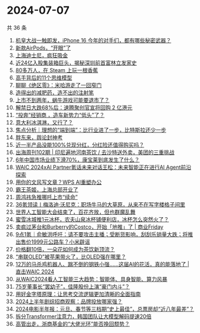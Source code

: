 # 2024-07-07

共 36 条

<!-- BEGIN 36KR -->
<!-- 最后更新时间 2024-07-07 10:15:53 +0800 -->
1. [机皇大战一触即发，iPhone 16 今年的对手们，都有哪些秘密武器？](https://36kr.com/p/2850269248637827)
1. [新款AirPods，“开眼”了](https://36kr.com/p/2849357668993926)
1. [上海迪士尼，疯狂吸金](https://36kr.com/p/2850309279013764)
1. [近24亿入股集装箱巨头，揭秘深圳前首富林立发家史](https://36kr.com/p/2849579637218179)
1. [80多万人，在 Steam 上玩一根香蕉](https://36kr.com/p/2850278561680000)
1. [高手背后的11个思维模型](https://36kr.com/p/2849451465640579)
1. [聊聊《绝区零》：米哈游走了一回窄门](https://36kr.com/p/2849390437091975)
1. [造得出的减肥药，造不出的注射笔](https://36kr.com/p/2849360873720713)
1. [上市不到两年，蜗牛游戏可能要退市了？](https://36kr.com/p/2849361351429000)
1. [解禁日大跌68%后：速腾聚创官宣将回购 2 亿港元](https://36kr.com/p/2849338247629698)
1. [“投奔”经销商 ，造车新势力“低头”了？](https://36kr.com/p/2849314936114057)
1. [意大利冰淇淋，又行了？](https://36kr.com/p/2849380510030215)
1. [焦点分析｜理想的“端到端”：比行业进了一步，比特斯拉还少一步](https://36kr.com/p/2850145904937856)
1. [胖东来，舆论封神考](https://36kr.com/p/2849499852953988)
1. [近一半产品没能100%兑现分红，分红险还值得购买吗？](https://36kr.com/p/2849454243384199)
1. [出海周刊102期 | 印尼遍地河南茶饮 / 去沙特送外卖，美团的三重挑战](https://36kr.com/p/2849478737529730)
1. [6年中国市场业绩下滑70%，康宝莱到底发生了什么？](https://36kr.com/p/2850128965995395)
1. [WAIC 2024xAI Partner氪话未来对话王松：未来智能正在进行AI Agent前沿探索](https://36kr.com/p/2850173116140417)
1. [用你的文风写文章？WPS AI重塑办公](https://36kr.com/p/2850200296213382)
1. [霸王茶姬，上海总部开业了](https://36kr.com/p/2850590124919682)
1. [周鸿祎急推哪吒上市“续命”](https://36kr.com/p/2850159133579649)
1. [36氪领读丨梅洛迪·沃尼克：职场牛马的大草原，从来不在写字楼格子间里](https://36kr.com/p/2846156794350214)
1. [世界人工智能大会结束了，百花齐放，但也群魔乱舞](https://36kr.com/p/2851541150223237)
1. [蜜雪冰城推1元冰杯，农夫山泉冰杯铺便利店，冰杯怎么突然火了？](https://36kr.com/p/2851479595060103)
1. [卖疯过茅台和Burberry的Costco，开始「地推」了 | 商业Friday](https://36kr.com/p/2833257238792452)
1. [9点1氪｜俞敏洪呼吁：请不要攻击主播；受断货影响，刮刮乐销量大跌；将推出售价1999元公路车？小米辟谣](https://36kr.com/p/2849628959869574)
1. [价格翻10倍，一朵花如何成为茶饮新顶流？](https://36kr.com/p/2849412665924482)
1. [“串联OLED”被苹果带火了，比OLED强在哪里？](https://36kr.com/p/2844601830857601)
1. [12万的马杀鸡机器人、踹不倒的钢铁小强……这届AI的花活，真的能落地了 | 直击WAIC 2024](https://36kr.com/p/2849394902239874)
1. [从WAIC2024看人工智能三大趋势：智能体、具身智能、算力风暴](https://36kr.com/p/2849434887588480)
1. [75岁董事长“罢幼子”，佳隆股份上演“豪门内斗”？](https://36kr.com/p/2849580351069058)
1. [用好金字塔原理：让思考交流逻辑更加清晰的全面指南](https://36kr.com/p/2846653439330951)
1. [2024上半年剧综招商观察：品牌投放哪家强？](https://36kr.com/p/2849526665156992)
1. [2024电影半年报：元旦、春节等三档期“史上最佳”，总票房却“近八年最差”？](https://36kr.com/p/2849440005212804)
1. [拆分Transformer注意力，韩国团队让大模型解码提速20倍](https://36kr.com/p/2843269853121156)
1. [高管出走，浙商基金的“大佬光环”能否挽回颓势？](https://36kr.com/p/2849428890377094)
<!-- END 36KR -->